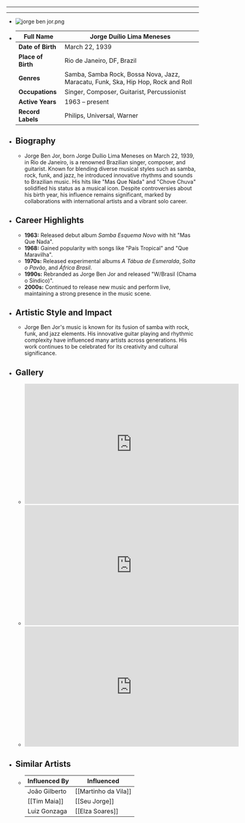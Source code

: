 ---
---

- ---
  ---
- ![jorge ben jor.png](../assets/jorge_ben_jor_1717740610790_0.png)
- | **Full Name**     | Jorge Duílio Lima Meneses         |
  |-------------------|-----------------------------------|
  | **Date of Birth** | March 22, 1939                    |
  | **Place of Birth**| Rio de Janeiro, DF, Brazil        |
  | **Genres**        | Samba, Samba Rock, Bossa Nova, Jazz, Maracatu, Funk, Ska, Hip Hop, Rock and Roll |
  | **Occupations**   | Singer, Composer, Guitarist, Percussionist |
  | **Active Years**  | 1963 – present                    |
  | **Record Labels** | Philips, Universal, Warner        |
- ## **Biography**
	- Jorge Ben Jor, born Jorge Duílio Lima Meneses on March 22, 1939, in Rio de Janeiro, is a renowned Brazilian singer, composer, and guitarist. Known for blending diverse musical styles such as samba, rock, funk, and jazz, he introduced innovative rhythms and sounds to Brazilian music. His hits like "Mas Que Nada" and "Chove Chuva" solidified his status as a musical icon. Despite controversies about his birth year, his influence remains significant, marked by collaborations with international artists and a vibrant solo career.
- ## **Career Highlights**
	- **1963:** Released debut album *Samba Esquema Novo* with hit "Mas Que Nada".
	- **1968:** Gained popularity with songs like "País Tropical" and "Que Maravilha".
	- **1970s:** Released experimental albums *A Tábua de Esmeralda*, *Solta o Pavão*, and *África Brasil*.
	- **1990s:** Rebranded as Jorge Ben Jor and released "W/Brasil (Chama o Síndico)".
	- **2000s:** Continued to release new music and perform live, maintaining a strong presence in the music scene.
- ## **Artistic Style and Impact**
	- Jorge Ben Jor's music is known for its fusion of samba with rock, funk, and jazz elements. His innovative guitar playing and rhythmic complexity have influenced many artists across generations. His work continues to be celebrated for its creativity and cultural significance.
- ## **Gallery**
	- <iframe width="560" height="315" src="https://www.youtube.com/embed/hg0XftC43Zo?si=g-LgW9Q4PEK92Egr" title="YouTube video player" frameborder="0" allow="accelerometer; autoplay; clipboard-write; encrypted-media; gyroscope; picture-in-picture; web-share" referrerpolicy="strict-origin-when-cross-origin" allowfullscreen></iframe>
	- <iframe width="560" height="315" src="https://www.youtube.com/embed/rfrpOhC6858?si=KaI8D0GJWMNbofAW" title="YouTube video player" frameborder="0" allow="accelerometer; autoplay; clipboard-write; encrypted-media; gyroscope; picture-in-picture; web-share" referrerpolicy="strict-origin-when-cross-origin" allowfullscreen></iframe>
	- <iframe width="560" height="315" src="https://www.youtube.com/embed/BVHA2lHaeqk?si=HkncqaT9WegGX8N5" title="YouTube video player" frameborder="0" allow="accelerometer; autoplay; clipboard-write; encrypted-media; gyroscope; picture-in-picture; web-share" referrerpolicy="strict-origin-when-cross-origin" allowfullscreen></iframe>
- ## **Similar Artists**
	- | Influenced By       | Influenced            |
	  |---------------------|-----------------------|
	  | João Gilberto   | [[Martinho da Vila]]  |
	  | [[Tim Maia]]        | [[Seu Jorge]]         |
	  | Luiz Gonzaga    | [[Elza Soares]]       |